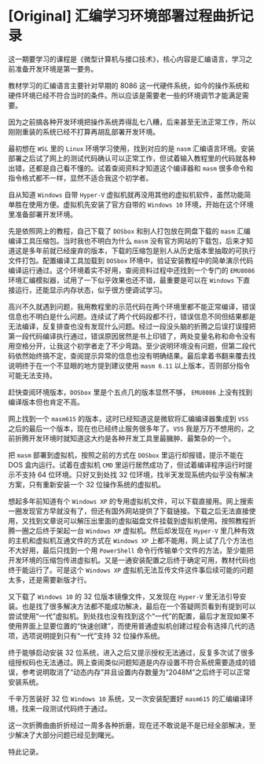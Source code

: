 # [Original] 汇编学习环境部署过程曲折记录


这一期要学习的课程是《微型计算机与接口技术》，核心内容是汇编语言，学习之前准备开发环境是第一要务。

教材学习的汇编语言主要针对早期的 8086 这一代硬件系统，如今的操作系统和硬件环境已经不符合当时的条件。所以应该是需要老一些的环境调节才能满足需要。

因为之前搞各种开发环境把操作系统弄得乱七八糟，后来甚至无法正常工作，所以刚刚重装的系统已经不打算再胡乱部署开发环境。

最初想在 `WSL` 里的 `Linux` 环境学习使用，找到对应的是 `nasm` 汇编语言环境。安装部署之后试了网上的测试代码确认可以正常工作，但试着输入教程里的代码就各种出错，还都是自己看不懂的。试着查阅资料才知道这个编译器和 `masm` 很多命令和指令格式都不一样，显然不适合我这个初学者。

自从知道 `Windows` 自带 `Hyper-V` 虚拟机就再没用其他的虚拟机软件，虽然功能简单胜在使用方便。虚拟机先安装了官方自带的 `Windows 10` 环境，开始在这个环境里准备部署开发环境。

先是依照网上的教程，自己下载了 `DOSbox` 和别人打包放在网盘下载的 `masm` 汇编编译工具压缩包。当时我也不明白为什么 `masm` 没有官方网站的下载包，后来才知道这是多年前就已经废弃的版本，下载的压缩包是别人从历史版本里抽取的可执行文件打包。配置编译工具加载到 `DOSbox` 环境中，验证安装教程中的简单演示代码编译运行通过。这个环境着实不好用，查阅资料过程中还找到一个专门的 `EMU8086` 环境汇编模拟器，试用了一下似乎效果也还不错，最重要是可以在 `Windows` 下直接运行，还能显示内存状态，似乎很方便调试学习。

高兴不久就遇到问题，我用教程里的示范代码在两个环境里都不能正常编译，错误信息也不明白是什么问题。连续试了两个代码段都不行，错误信息不同但结果都是无法编译，反复排查也没有发现什么问题。经过一段没头脑的折腾之后误打误撞把第一段代码编译执行通过，错误原因居然是书上印错了，两处变量名称和命令没有用空格分开，让我这个初学者走了不少弯路。至少说明环境没有问题，但第二段代码依然始终搞不定，查阅提示异常的信息也没有明确结果。最后拿着书翻来覆去找说明终于在一个不显眼的地方提到建议使用 `masm 6.11` 以上版本，否则部分指令可能无法支持。

赶快查阅环境版本，`DOSbox` 里是个五点几的版本显然不够， `EMU8086` 上没有找到编译版本但也肯定不高。

网上找到一个 `masm615` 的版本，这时已经知道这是微软将汇编编译器集成到 `VSS` 之后的最后一个版本，现在也已经终止服务很多年了。`VSS` 我是万万不想用的，之前折腾开发环境时就知道这大约是各种开发工具里最臃肿、最繁杂的一个。

把 `masm` 部署到虚拟机，按照之前的方式在 `DOSbox` 里运行却报错，提示不能在 DOS 盒内运行。试着在虚拟机 `CMD` 里运行居然成功了，但试着编译程序运行时提示不支持 64 位环境。只好又到处找 32 位环境，找半天发现系统内似乎没有解决方案，只有重新安装一个 32 位操作系统的虚拟机。

想起多年前知道有个 `Windows XP` 的专用虚拟机文件，可以下载直接用。网上搜索一圈发现官方早就没有了，但还有国外网站提供了下载链接。下载之后无法直接使用，又找到文章说可以解压出里面的虚拟磁盘文件挂载到虚拟机使用。按照教程折腾一圈之后终于架起一台 `Windows XP` 虚拟机。然后却发现在 `Hyper-V` 里几种有效的主机和虚拟机互通文件的方式在 `Windows XP` 上都不能用，网上试了几个方法也不大好用，最后只找到一个用 `PowerShell` 命令行传输单个文件的方法，至少能把开发环境的压缩包传进虚拟机。又是一通安装配置之后终于确定可用，教材代码也终于能运行了。可是这个 `Windows XP` 虚拟机无法互传文件这件事后续可能的问题太多，还是需要新版才行。

又下载了 `Windows 10` 的 32 位版本镜像文件，又发现在 `Hyper-V` 里无法引导安装。也是找了很多解决方法都不能成功解决，最后在一个答疑网页看到有提到可以尝试使用“一代”虚拟机。到处找也没有找到这个“一代”的配置，最后才发现如果不使用界面上显要位置的“快速创建”，而使用普通虚拟机创建过程会有选择几代的选项，选项说明提到只有“一代”支持 32 位操作系统。

终于能够启动安装 32 位系统，进入之后又提示授权无法通过，反复多次试了很多组授权码也无法通过。网上查阅类似问题知道是内存设置不符合系统需要造成的错误，参考说明取消了“动态内存”并且设置内存数量为“2048M”之后终于可以正常安装系统。

千辛万苦装好 32 位 `Windows 10` 系统，又一次安装配置好 `masm615` 的汇编编译环境，找来一段测试代码终于通过。

这一次折腾曲曲折折经过一周多各种折磨，现在还不敢说是不是已经全部解决，至少解决了大部分问题已经见到曙光。

特此记录。

